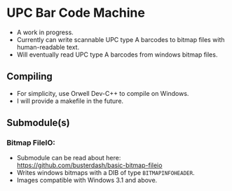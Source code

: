 # UPC Bar Code Machine

* A work in progress.
* Currently can write scannable UPC type A barcodes to bitmap files with human-readable text.
* Will eventually read UPC type A barcodes from windows bitmap files.

## Compiling
* For simplicity, use Orwell Dev-C++ to compile on Windows.
* I will provide a makefile in the future.

## Submodule(s)

### Bitmap FileIO:
* Submodule can be read about here: https://github.com/busterdash/basic-bitmap-fileio
* Writes windows bitmaps with a DIB of type ```BITMAPINFOHEADER```.
* Images compatible with Windows 3.1 and above.
